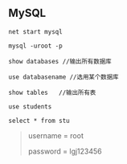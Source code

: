 ## MySQL

```
net start mysql

mysql -uroot -p

show databases //输出所有数据库

use databasename //选用某个数据库

show tables   //输出所有表

use students

select * from stu 
```



> username = root
>
> password = lgj123456

